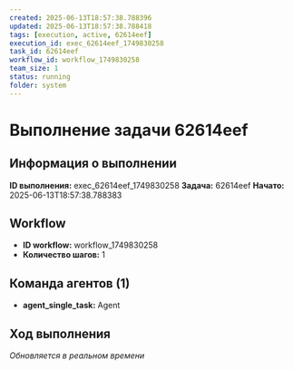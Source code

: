 ```yaml
---
created: 2025-06-13T18:57:38.788396
updated: 2025-06-13T18:57:38.788418
tags: [execution, active, 62614eef]
execution_id: exec_62614eef_1749830258
task_id: 62614eef
workflow_id: workflow_1749830258
team_size: 1
status: running
folder: system
---
```


# Выполнение задачи 62614eef

## Информация о выполнении

**ID выполнения:** exec_62614eef_1749830258
**Задача:** 62614eef
**Начато:** 2025-06-13T18:57:38.788383

## Workflow
- **ID workflow:** workflow_1749830258
- **Количество шагов:** 1

## Команда агентов (1)
- **agent_single_task:** Agent

## Ход выполнения
*Обновляется в реальном времени*


